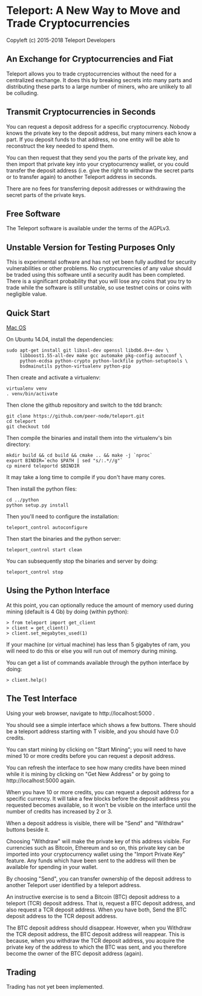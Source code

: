 Teleport: A New Way to Move and Trade Cryptocurrencies
=======================================================

Copyleft (c) 2015-2018 Teleport Developers

An Exchange for Cryptocurrencies and Fiat
-----------------------------------------
Teleport allows you to trade cryptocurrencies without the need
for a centralized exchange. It does this by breaking secrets
into many parts and distributing these parts to a large
number of miners, who are unlikely to all be colluding.

Transmit Cryptocurrencies in Seconds
------------------------------------
You can request a deposit address for a specific cryptocurrency.
Nobody knows the private key to the deposit address, but many
miners each know a part. If you deposit funds to that address,
no one entity will be able to reconstruct the key needed to
spend them.

You can then request that they send you the parts of the private key,
and then import that private key into your cryptocurrency wallet, or you
could transfer the deposit address (i.e. give the right to withdraw the
secret parts or to transfer again) to another Teleport address in seconds.

There are no fees for transferring deposit addresses or withdrawing the
secret parts of the private keys.

Free Software
-------------
The Teleport software is available under the terms of the AGPLv3.

Unstable Version for Testing Purposes Only
------------------------------------------
This is experimental software and has not yet been fully audited for
security vulnerabilities or other problems. No cryptocurrencies of any
value should be traded using this software until a security audit has
been completed. There is a significant probability that you will lose
any coins that you try to trade while the software is still unstable, so
use testnet coins or coins with negligible value.

Quick Start
-----------

[Mac OS](mac_os.md)

On Ubuntu 14.04, install the dependencies:

    sudo apt-get install git libssl-dev openssl libdb6.0++-dev \
         libboost1.55-all-dev make gcc automake pkg-config autoconf \
         python-ecdsa python-crypto python-lockfile python-setuptools \
         bsdmainutils python-virtualenv python-pip

Then create and activate a virtualenv:

    virtualenv venv
    . venv/bin/activate

Then clone the github repository and switch to the tdd branch:

    git clone https://github.com/peer-node/teleport.git
    cd teleport
    git checkout tdd

Then compile the binaries and install them into the virtualenv's bin directory:
    
    mkdir build && cd build && cmake .. && make -j `nproc`
    export BINDIR=`echo $PATH | sed "s/:.*//g"`
    cp minerd teleportd $BINDIR

It may take a long time to compile if you don't have many cores.

Then install the python files:

    cd ../python
    python setup.py install

Then you'll need to configure the installation:

    teleport_control autoconfigure

Then start the binaries and the python server:

    teleport_control start clean

You can subsequently stop the binaries and server by doing:

    teleport_control stop

Using the Python Interface
--------------------------

At this point, you can optionally reduce the amount of memory used during
mining (default is 4 Gb) by doing (within python):

    > from teleport import get_client
    > client = get_client()
    > client.set_megabytes_used(1)

If your machine (or virtual machine) has less than 5 gigabytes of ram,
you will need to do this or else you will run out of memory during
mining.

You can get a list of commands available through the python interface
by doing:

    > client.help()


The Test Interface
------------------

Using your web browser, navigate to http://localhost:5000 .

You should see a simple interface which shows a few buttons. There should
be a teleport address starting with T visible, and you should have 0.0
credits.

You can start mining by clicking on "Start Mining"; you will need to have
mined 10 or more credits before you can request a deposit address.

You can refresh the interface to see how many credits have been mined
while it is mining by clicking on "Get New Address" or by going to
http://localhost:5000 again.

When you have 10 or more credits, you can request a deposit address
for a specific currency. It will take a few blocks before the deposit
address you requested becomes available, so it won't be visible on
the interface until the number of credits has increased by 2 or 3.

When a deposit address is visible, there will be "Send" and "Withdraw"
buttons beside it. 

Choosing "Withdraw" will make the private key of this address visible. For
currencies such as Bitcoin, Ethereum and so on, this private key can
be imported into your cryptocurrency wallet using the "Import Private
Key" feature. Any funds which have been sent to the address will then
be available for spending in your wallet.

By choosing "Send", you can transfer ownership of the deposit address
to another Teleport user identified by a teleport address.

An instructive exercise is to send a Bitcoin (BTC) deposit address
to a teleport (TCR) deposit address. That is, request a BTC deposit
address, and also request a TCR deposit address. When you have both,
Send the BTC deposit address to the TCR deposit address.

The BTC deposit address should disappear. However, when you Withdraw
the TCR deposit address, the BTC deposit address will reappear. This
is because, when you withdraw the TCR deposit address, you acquire
the private key of the address to which the BTC was sent, and you
therefore become the owner of the BTC deposit address (again).


Trading
-------

Trading has not yet been implemented.
